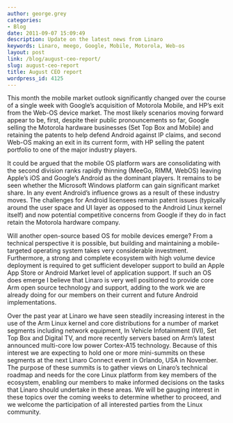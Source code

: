 ```yaml
---
author: george.grey
categories:
- Blog
date: 2011-09-07 15:09:49
description: Update on the latest news from Linaro
keywords: Linaro, meego, Google, Mobile, Motorola, Web-os
layout: post
link: /blog/august-ceo-report/
slug: august-ceo-report
title: August CEO report
wordpress_id: 4125
---
```


This month the mobile market outlook significantly changed over the course of a single week with Google’s acquisition of Motorola Mobile, and HP’s exit from the Web-OS device market. The most likely scenarios moving forward appear to be, first, despite their public pronouncements so far, Google selling the Motorola hardware businesses (Set Top Box and Mobile) and retaining the patents to help defend Android against IP claims, and second Web-OS making an exit in its current form, with HP selling the patent portfolio to one of the major industry players.

It could be argued that the mobile OS platform wars are consolidating with the second division ranks rapidly thinning (MeeGo, RIMM, WebOS) leaving Apple’s iOS and Google’s Android as the dominant players. It remains to be seen whether the Microsoft Windows platform can gain significant market share. In any event Android’s influence grows as a result of these industry moves. The challenges for Android licensees remain patent issues (typically around the user space and UI layer as opposed to the Android Linux kernel itself) and now potential competitive concerns from Google if they do in fact retain the Motorola hardware company.

Will another open-source based OS for mobile devices emerge? From a technical perspective it is possible, but building and maintaining a mobile-targeted operating system takes very considerable investment. Furthermore, a strong and complete ecosystem with high volume device deployment is required to get sufficient developer support to build an Apple App Store or Android Market level of application support. If such an OS does emerge I believe that Linaro is very well positioned to provide core Arm open source technology and support, adding to the work we are already doing for our members on their current and future Android implementations.

Over the past year at Linaro we have seen steadily increasing interest in the use of the Arm Linux kernel and core distributions for a number of market segments including network equipment, In Vehicle Infotainment (IVI), Set Top Box and Digital TV, and more recently servers based on Arm’s latest announced multi-core low power Cortex-A15 technology. Because of this interest we are expecting to hold one or more mini-summits on these segments at the next Linaro Connect event in Orlando, USA in November. The purpose of these summits is to gather views on Linaro’s technical roadmap and needs for the core Linux platform from key members of the ecosystem, enabling our members to make informed decisions on the tasks that Linaro should undertake in these areas. We will be gauging interest in these topics over the coming weeks to determine whether to proceed, and we welcome the participation of all interested parties from the Linux community.
